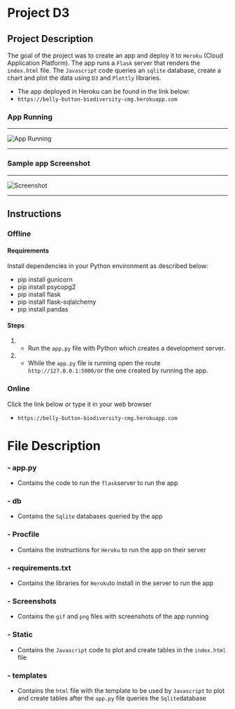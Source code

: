 # Project D3

## Project Description
The goal of the project was to create an app and deploy it to `Heroku` (Cloud Application Platform).
The app runs a `Flask` server that renders the `index.html` file. The `Javascript` code queries an `sqlite` database, create a chart and plot the data using `D3` and `Plottly` libraries.
- The app deployed in Heroku can be found in the link below:
- `https://belly-button-biodiversity-cmg.herokuapp.com`

### App Running 
<hr>

![App Running](Screenshots/Belly_Button_Biodiversity_app.gif "App Running")
<hr>

### Sample app Screenshot
<hr> 

![Screenshot](Screenshots/Belly_Button_Biodiversity_app.png "Screenshot")
<hr>

## Instructions

### Offline
#### Requirements 
Install dependencies in your Python environment as described below:
- pip install gunicorn
- pip install psycopg2
- pip install flask
- pip install flask-sqlalchemy
- pip install pandas

#### Steps
1. - Run the `app.py` file with Python which creates a development server.
2. - While the `app.py` file is running open the route `http://127.0.0.1:5000/`or the one created by running the app.

### Online
Click the link below or type it in your web browser
- `https://belly-button-biodiversity-cmg.herokuapp.com`

# File Description
### - app.py
- Contains the code to run the `flask`server to run the app
### - db
- Contains the `Sqlite` databases queried by the app
### - Procfile
- Contains the instructions for `Heroku` to run the app on their server
### - requirements.txt
- Contains the libraries for `Heroku`to install in the server to run the app
### - Screenshots
- Contains the `gif` and `png` files with screenshots of the app running
### - Static
- Contains the `Javascript` code to plot and create tables in the `index.html` file
### - templates
- Contains the `html` file with the template to be used by `Javascript` to plot and create tables after the `app.py` file queries the `Sqlite`database
